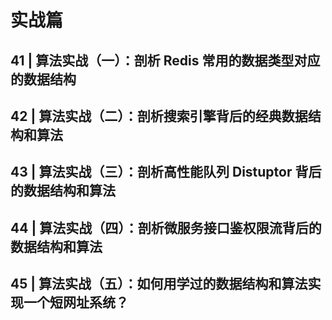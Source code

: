 # 实战篇

## 41 | 算法实战（一）：剖析 Redis 常用的数据类型对应的数据结构

## 42 | 算法实战（二）：剖析搜索引擎背后的经典数据结构和算法

## 43 | 算法实战（三）：剖析高性能队列 Distuptor 背后的数据结构和算法

## 44 | 算法实战（四）：剖析微服务接口鉴权限流背后的数据结构和算法

## 45 | 算法实战（五）：如何用学过的数据结构和算法实现一个短网址系统？